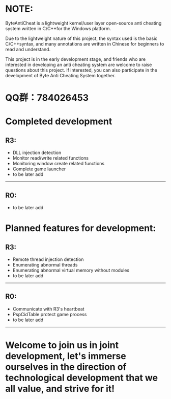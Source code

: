 NOTE:
====
ByteAntiCheat is a lightweight kernel/user layer open-source anti cheating system written in C/C++for the Windows platform.

Due to the lightweight nature of this project, the syntax used is the basic C/C++syntax, and many annotations are written in Chinese for beginners to read and understand.

This project is in the early development stage, and friends who are interested in developing an anti cheating system are welcome to raise questions about this project. If interested, you can also participate in the development of Byte Anti Cheating System together.

QQ群：784026453
====

Completed development
====
R3:
----
* DLL injection detection
* Monitor read/write related functions
* Monitoring window create related functions
* Complete game launcher
* to be later add
----
R0:
----
* to be later add

Planned features for development:
====
R3:
----
* Remote thread injection detection
* Enumerating abnormal threads
* Enumerating abnormal virtual memory without modules
* to be later add
----
R0:
----
* Communicate with R3's heartbeat
* PspCidTable protect game process
* to be later add
----

Welcome to join us in joint development, let's immerse ourselves in the direction of technological development that we all value, and strive for it!
====
